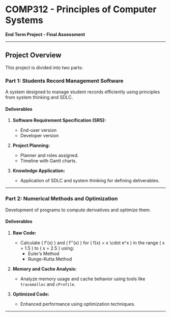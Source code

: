 # COMP312 - Principles of Computer Systems  
**End Term Project - Final Assessment**  

---

## **Project Overview**  
This project is divided into two parts:  

### **Part 1: Students Record Management Software**  
A system designed to manage student records efficiently using principles from system thinking and SDLC.  

#### **Deliverables**  
1. **Software Requirement Specification (SRS):**  
   - End-user version  
   - Developer version  
     

2. **Project Planning:**  
   - Planner and roles assigned.  
   - Timeline with Gantt charts.  

3. **Knowledge Application:**  
   - Application of SDLC and system thinking for defining deliverables.

---

### **Part 2: Numerical Methods and Optimization**  
Development of programs to compute derivatives and optimize them.  

#### **Deliverables**  
1. **Raw Code:**  
   - Calculate \( f'(x) \) and \( f''(x) \) for \( f(x) = x \cdot e^x \) in the range \( x = 1.5 \) to \( x = 2.5 \) using:  
     - Euler’s Method  
     - Runge-Kutta Method  

2. **Memory and Cache Analysis:**  
   - Analyze memory usage and cache behavior using tools like `tracemalloc` and `cProfile`.  

3. **Optimized Code:**  
   - Enhanced performance using optimization techniques.  

---

